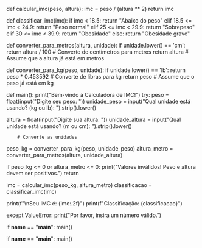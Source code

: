 def calcular_imc(peso, altura):
    imc = peso / (altura ** 2)
    return imc

def classificar_imc(imc):
    if imc < 18.5:
        return "Abaixo do peso"
    elif 18.5 <= imc < 24.9:
        return "Peso normal"
    elif 25 <= imc < 29.9:
        return "Sobrepeso"
    elif 30 <= imc < 39.9:
        return "Obesidade"
    else:
        return "Obesidade grave"

def converter_para_metros(altura, unidade):
    if unidade.lower() == 'cm':
        return altura / 100  # Converte de centímetros para metros
    return altura  # Assume que a altura já está em metros

def converter_para_kg(peso, unidade):
    if unidade.lower() == 'lb':
        return peso * 0.453592  # Converte de libras para kg
    return peso  # Assume que o peso já está em kg

        
  def main():
    print("Bem-vindo à Calculadora de IMC!")
    try:
        peso = float(input("Digite seu peso: "))
        unidade_peso = input("Qual unidade está usando? (kg ou lb): ").strip().lower()
        
  altura = float(input("Digite sua altura: "))
        unidade_altura = input("Qual unidade está usando? (m ou cm): ").strip().lower()
        
        # Converte as unidades
   peso_kg = converter_para_kg(peso, unidade_peso)
        altura_metro = converter_para_metros(altura, unidade_altura)

   if peso_kg <= 0 or altura_metro <= 0:
            print("Valores inválidos! Peso e altura devem ser positivos.")
            return
        
   imc = calcular_imc(peso_kg, altura_metro)
        classificacao = classificar_imc(imc)
        
   print(f"\nSeu IMC é: {imc:.2f}")
        print(f"Classificação: {classificacao}")
    
   except ValueError:
        print("Por favor, insira um número válido.")

if __name__ == "__main__":
    main()

if __name__ == "__main__":
    main()
